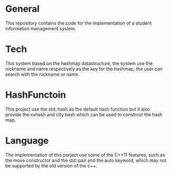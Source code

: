 # General
This repository contains the code for the implementation of a student information management system.
# Tech
This system based on the hashmap datastructure, the system use the nickname and name respectively as the key for the hashmap, the user can search with
the nickname or name.
# HashFunctoin
This project use the std::hash as the default hash function but it also provide the xxhash and city hash which can be used to constrcut the hash map.
# Language
The implementation of this porject use some of the C++11 features, such as the move constructor and the std::pair and the auto keyword, which may not be 
supported by the old version of the c++.
